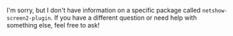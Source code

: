 I'm sorry, but I don't have information on a specific package called `netshow-screen2-plugin`. If you have a different question or need help with something else, feel free to ask!